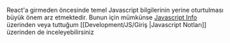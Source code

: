 React'a girmeden öncesinde temel Javascript bilgilerinin yerine oturtulması büyük önem arz etmektedir. Bunun için mümkünse [Javascript Info](https://javascript.info) üzerinden veya tuttuğum [[Development/JS/Giriş |Javascript Notları]] üzerinden de inceleyebilirsiniz